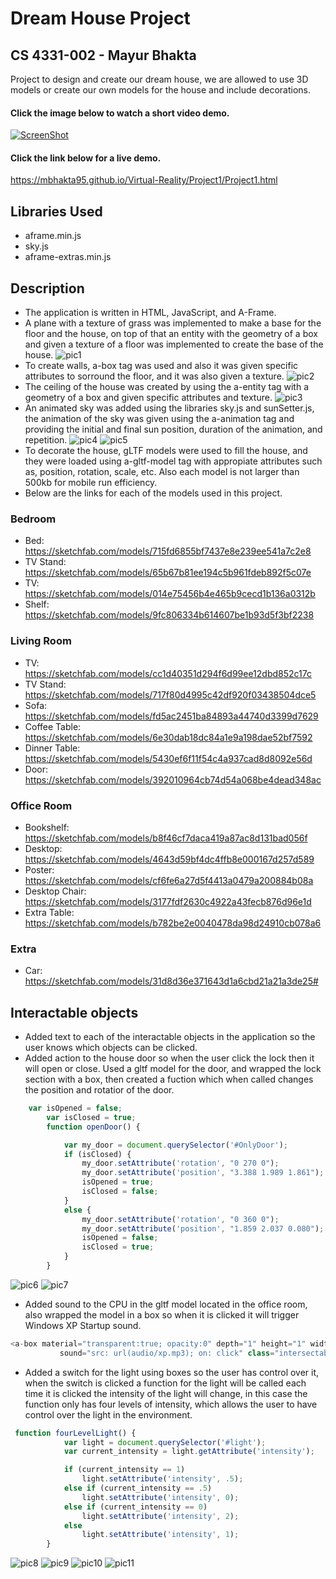 # Dream House Project
## CS 4331-002 - Mayur Bhakta
Project to design and create our dream house, we are allowed to use 3D models or create our own models for the house and include decorations.
#### Click the image below to watch a short video demo.
[![ScreenShot](/screenshot/project1.PNG)](https://www.youtube.com/watch?v=uLcRlKjseq8&feature=youtu.be)
#### Click the link below for a live demo.
https://mbhakta95.github.io/Virtual-Reality/Project1/Project1.html
## Libraries Used
- aframe.min.js
- sky.js
- aframe-extras.min.js
## Description
- The application is written in HTML, JavaScript, and A-Frame.
- A plane with a texture of grass was implemented to make a base for the floor and the house, on top of that an entity with the geometry of a box and given a texture of a floor was implemented to create the base of the house.
![pic1](https://user-images.githubusercontent.com/32318210/36348669-adf03706-143a-11e8-979e-a61f43004f6c.PNG)
- To create walls, a-box tag was used and also it was given specific attributes to sorround the floor, and it was also given a texture.
![pic2](https://user-images.githubusercontent.com/32318210/36348679-e8068788-143a-11e8-82ef-51b3e0d81d6a.PNG)
- The ceiling of the house was created by using the a-entity tag with a geometry of a box and given specific attributes and texture.
![pic3](https://user-images.githubusercontent.com/32318210/36348685-0ccf63b4-143b-11e8-9e2f-ecde9596a5e1.PNG)
- An animated sky was added using the libraries sky.js and sunSetter.js, the animation of the sky was given using the a-animation tag and providing the initial and final sun position, duration of the animation, and repetition.
![pic4](https://user-images.githubusercontent.com/32318210/36348695-299c53e4-143b-11e8-92c8-336750981ea8.PNG)
![pic5](https://user-images.githubusercontent.com/32318210/36348702-5d8a9cb0-143b-11e8-9583-fc7e930bd200.PNG)
- To decorate the house, gLTF models were used to fill the house, and they were loaded using a-gltf-model tag with appropiate attributes such as, position, rotation, scale, etc. Also each model is not larger than 500kb for mobile run efficiency.
- Below are the links for each of the models used in this project.
### Bedroom
- Bed: https://sketchfab.com/models/715fd6855bf7437e8e239ee541a7c2e8
- TV Stand: https://sketchfab.com/models/65b67b81ee194c5b961fdeb892f5c07e
- TV: https://sketchfab.com/models/014e75456b4e465b9cecd1b136a0312b
- Shelf: https://sketchfab.com/models/9fc806334b614607be1b93d5f3bf2238
### Living Room
- TV: https://sketchfab.com/models/cc1d40351d294f6d99ee12dbd852c17c
- TV Stand: https://sketchfab.com/models/717f80d4995c42df920f03438504dce5
- Sofa: https://sketchfab.com/models/fd5ac2451ba84893a44740d3399d7629
- Coffee Table: https://sketchfab.com/models/6e30dab18dc84a1e9a198dae52bf7592
- Dinner Table: https://sketchfab.com/models/5430ef6f11f54c4a937cad8d8092e56d
- Door: https://sketchfab.com/models/392010964cb74d54a068be4dead348ac
### Office Room
- Bookshelf: https://sketchfab.com/models/b8f46cf7daca419a87ac8d131bad056f
- Desktop: https://sketchfab.com/models/4643d59bf4dc4ffb8e000167d257d589
- Poster: https://sketchfab.com/models/cf6fe6a27d5f4413a0479a200884b08a
- Desktop Chair: https://sketchfab.com/models/3177fdf2630c4922a43fecb876d96e1d
- Extra Table: https://sketchfab.com/models/b782be2e0040478da98d24910cb078a6
### Extra
- Car: https://sketchfab.com/models/31d8d36e371643d1a6cbd21a21a3de25# 
## Interactable objects
- Added text to each of the interactable objects in the application so the user knows which objects can be clicked.
- Added action to the house door so when the user click the lock then it will open or close. Used a gltf model for the door, and wrapped the lock section with a box, then created a fuction which when called changes the position and rotatior of the door.
```javascript
    var isOpened = false;
        var isClosed = true;
        function openDoor() {

            var my_door = document.querySelector('#OnlyDoor');
            if (isClosed) {
                my_door.setAttribute('rotation', "0 270 0");
                my_door.setAttribute('position', "3.388 1.989 1.861");
                isOpened = true;
                isClosed = false;
            }
            else {
                my_door.setAttribute('rotation', "0 360 0");
                my_door.setAttribute('position', "1.859 2.037 0.080");
                isOpened = false;
                isClosed = true;
            }
        }
```
![pic6](https://user-images.githubusercontent.com/32318210/36348727-f86d781a-143b-11e8-861f-89b693172016.PNG)
![pic7](https://user-images.githubusercontent.com/32318210/36348726-f85ca706-143b-11e8-8d15-4a226803b3c6.PNG) 
- Added sound to the CPU in the gltf model located in the office room, also wrapped the model in a box so when it is clicked it will trigger Windows XP Startup sound.
```javascript
<a-box material="transparent:true; opacity:0" depth="1" height="1" width="0.5"
           sound="src: url(audio/xp.mp3); on: click" class="intersectable" position="22.470 0.853 12.164"></a-box>
```
- Added a switch for the light using boxes so the user has control over it, when the switch is clicked a function for the light will be called each time it is clicked the intensity of the light will change, in this case the function only has four levels of intensity, which allows the user to have control over the light in the environment.
```javascript
 function fourLevelLight() {
            var light = document.querySelector('#light');
            var current_intensity = light.getAttribute('intensity');

            if (current_intensity == 1)
                light.setAttribute('intensity', .5);
            else if (current_intensity == .5)
                light.setAttribute('intensity', 0);
            else if (current_intensity == 0)
                light.setAttribute('intensity', 2);
            else
                light.setAttribute('intensity', 1);
        }
```
![pic8](https://user-images.githubusercontent.com/32318210/36348760-7eb4605a-143c-11e8-9b08-70185b338950.PNG)
![pic9](https://user-images.githubusercontent.com/32318210/36348761-7ec3a312-143c-11e8-8f2b-f4e195fa4b25.PNG)
![pic10](https://user-images.githubusercontent.com/32318210/36348758-7e94382a-143c-11e8-9416-a3848edc5b0f.PNG)
![pic11](https://user-images.githubusercontent.com/32318210/36348759-7ea4d342-143c-11e8-8f5f-9f7fc8ba023e.PNG)



